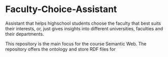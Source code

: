 # Faculty-Choice-Assistant

Assistant that helps highschool students choose the faculty that best suits their interests, or, just gives insights into different universities, faculties and their departments.

This repository is the main focus for the course Semantic Web. The repository offers the ontology and store RDF files for
